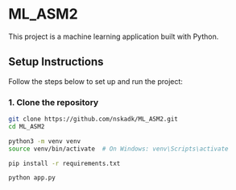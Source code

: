 # ML_ASM2

This project is a machine learning application built with Python.

## Setup Instructions

Follow the steps below to set up and run the project:

### 1. Clone the repository

```bash
git clone https://github.com/nskadk/ML_ASM2.git
cd ML_ASM2

python3 -m venv venv
source venv/bin/activate  # On Windows: venv\Scripts\activate

pip install -r requirements.txt

python app.py
